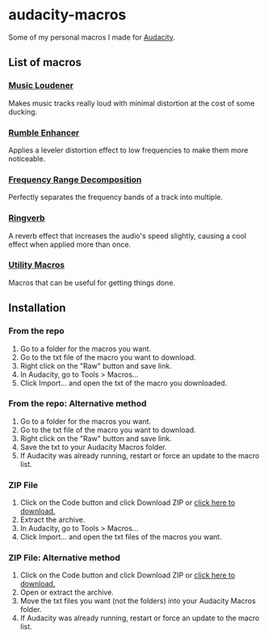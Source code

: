# audacity-macros

Some of my personal macros I made for [Audacity](https://github.com/audacity/audacity).

## List of macros

### [Music Loudener](https://github.com/somefoolouthere/audacity-macros/tree/main/loudness_enhancer)

Makes music tracks really loud with minimal distortion at the cost of some ducking.

### [Rumble Enhancer](https://github.com/somefoolouthere/audacity-macros/tree/main/rumble_enhance)

Applies a leveler distortion effect to low frequencies to make them more noticeable.

### [Frequency Range Decomposition](https://github.com/somefoolouthere/audacity-macros/tree/main/freq_decompose)

Perfectly separates the frequency bands of a track into multiple.

### [Ringverb](https://github.com/somefoolouthere/audacity-macros/tree/main/ringverb)

A reverb effect that increases the audio's speed slightly, causing a cool effect when applied more than once.

### [Utility Macros](https://github.com/somefoolouthere/audacity-macros/tree/main/utility)

Macros that can be useful for getting things done.

## Installation

### From the repo

1. Go to a folder for the macros you want.
2. Go to the txt file of the macro you want to download.
3. Right click on the "Raw" button and save link.
4. In Audacity, go to Tools > Macros...
5. Click Import... and open the txt of the macro you downloaded.

### From the repo: Alternative method

1. Go to a folder for the macros you want.
2. Go to the txt file of the macro you want to download.
3. Right click on the "Raw" button and save link.
4. Save the txt to your Audacity Macros folder.
5. If Audacity was already running, restart or force an update to the macro list.

### ZIP File

1. Click on the Code button and click Download ZIP or [click here to download.](https://github.com/somefoolouthere/audacity-macros/archive/refs/heads/main.zip)
2. Extract the archive.
3. In Audacity, go to Tools > Macros...
4. Click Import... and open the txt files of the macros you want.

### ZIP File: Alternative method

1. Click on the Code button and click Download ZIP or [click here to download.](https://github.com/somefoolouthere/audacity-macros/archive/refs/heads/main.zip)
2. Open or extract the archive.
3. Move the txt files you want (not the folders) into your Audacity Macros folder.
4. If Audacity was already running, restart or force an update to the macro list.
